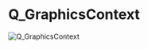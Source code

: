 # Q_GraphicsContext

![Q_GraphicsContext](https://user-images.githubusercontent.com/116869307/214147904-b9764918-1247-4264-908d-bd8fb290e0ef.png)

